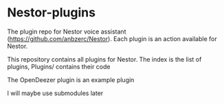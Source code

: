 # Nestor-plugins
The plugin repo for Nestor voice assistant (https://github.com/anbzerc/Nestor). Each plugin is an action available for Nestor.

This repository contains all plugins for Nestor. The index is the list of plugins, Plugins/ contains their code

The OpenDeezer plugin is an example plugin

I will maybe use submodules later
